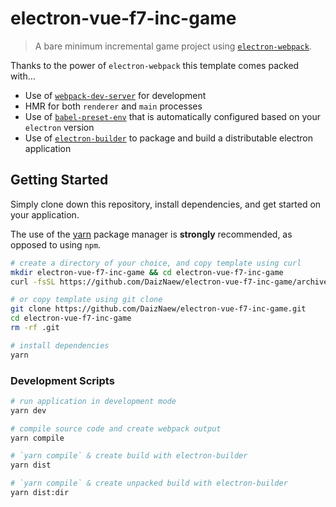 # electron-vue-f7-inc-game
> A bare minimum incremental game project using [`electron-webpack`](https://github.com/electron-userland/electron-webpack).

Thanks to the power of `electron-webpack` this template comes packed with...

* Use of [`webpack-dev-server`](https://github.com/webpack/webpack-dev-server) for development
* HMR for both `renderer` and `main` processes
* Use of [`babel-preset-env`](https://github.com/babel/babel-preset-env) that is automatically configured based on your `electron` version
* Use of [`electron-builder`](https://github.com/electron-userland/electron-builder) to package and build a distributable electron application

## Getting Started
Simply clone down this repository, install dependencies, and get started on your application.

The use of the [yarn](https://yarnpkg.com/) package manager is **strongly** recommended, as opposed to using `npm`.

```bash
# create a directory of your choice, and copy template using curl
mkdir electron-vue-f7-inc-game && cd electron-vue-f7-inc-game
curl -fsSL https://github.com/DaizNaew/electron-vue-f7-inc-game/archive/master.tar.gz | tar -xz --strip-components 1

# or copy template using git clone
git clone https://github.com/DaizNaew/electron-vue-f7-inc-game.git
cd electron-vue-f7-inc-game
rm -rf .git

# install dependencies
yarn
```

### Development Scripts

```bash
# run application in development mode
yarn dev

# compile source code and create webpack output
yarn compile

# `yarn compile` & create build with electron-builder
yarn dist

# `yarn compile` & create unpacked build with electron-builder
yarn dist:dir
```
